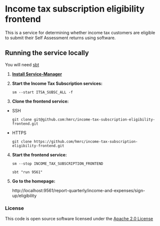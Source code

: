 
# Income tax subscription eligibility frontend

This is a service for determining whether income tax customers are eligible
to submit their Self Assessment returns using software.

## Running the service locally

You will need [sbt](http://www.scala-sbt.org/)

1) **[Install Service-Manager](https://github.com/hmrc/service-manager/wiki/Install#install-service-manager)**


2) **Start the Income Tax Subscription services:**

   `sm --start ITSA_SUBSC_ALL -f`


3) **Clone the frontend service:**

  - SSH

    `git clone git@github.com:hmrc/income-tax-subscription-eligibility-frontend.git`

  - HTTPS

    `git clone https://github.com/hmrc/income-tax-subscription-eligibility-frontend.git`


4) **Start the frontend service:**

   `sm --stop INCOME_TAX_SUBSCRIPTION_FRONTEND`

   `sbt "run 9561"`


5) **Go to the homepage:**

   http://localhost:9561/report-quarterly/income-and-expenses/sign-up/eligibility

### License

This code is open source software licensed under the [Apache 2.0 License]("http://www.apache.org/licenses/LICENSE-2.0.html")

